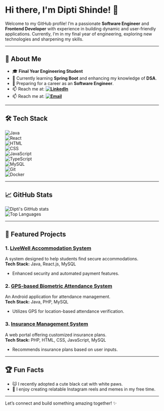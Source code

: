 # Hi there, I'm Dipti Shinde! 👋  

Welcome to my GitHub profile! I’m a passionate **Software Engineer** and **Frontend Developer** with experience in building dynamic and user-friendly applications. Currently, I’m in my final year of engineering, exploring new technologies and sharpening my skills.

---

## 🚀 About Me  
- 🎓 **Final Year Engineering Student**  
- 🌱 Currently learning **Spring Boot** and enhancing my knowledge of **DSA**.  
- 💼 Preparing for a career as an **Software Engineer**.  
- 📫 Reach me at: **[![LinkedIn](https://img.shields.io/badge/-LinkedIn-0077B5?logo=linkedin&logoColor=white)](https://www.linkedin.com/in/deeptii-14a10b25b/)**
- 📫 Reach me at: **[![Email](https://img.shields.io/badge/-Email-D14836?logo=gmail&logoColor=white)](mailto:deeptishinde08@gmail.com)**


---

## 🛠️ Tech Stack  
![Java](https://img.shields.io/badge/-Java-007396?logo=java&logoColor=white)  
![React](https://img.shields.io/badge/-React-61DAFB?logo=react&logoColor=white)  
![HTML](https://img.shields.io/badge/-HTML-E34F26?logo=html5&logoColor=white)  
![CSS](https://img.shields.io/badge/-CSS-1572B6?logo=css3&logoColor=white)  
![JavaScript](https://img.shields.io/badge/-JavaScript-F7DF1E?logo=javascript&logoColor=black)  
![TypeScript](https://img.shields.io/badge/-TypeScript-3178C6?logo=typescript&logoColor=white)  
![MySQL](https://img.shields.io/badge/-MySQL-4479A1?logo=mysql&logoColor=white)  
![Git](https://img.shields.io/badge/-Git-F05032?logo=git&logoColor=white)  
![Docker](https://img.shields.io/badge/-Docker-2496ED?logo=docker&logoColor=white)  

---

## 📈 GitHub Stats  
![Dipti's GitHub stats](https://github-readme-stats.vercel.app/api?username=deepsshinde&show_icons=true&theme=radical)  
![Top Languages](https://github-readme-stats.vercel.app/api/top-langs/?username=deepsshinde&layout=compact&theme=radical)  

---

## 🚀 Featured Projects  

### 1. [LiveWell Accommodation System](https://github.com/deepsshinde/LiveWell_FrontEnd)  
A system designed to help students find secure accommodations.  
**Tech Stack:** Java, React.js, MySQL  
- Enhanced security and automated payment features.  

### 2. [GPS-based Biometric Attendance System](https://github.com/yourrepo)  
An Android application for attendance management.  
**Tech Stack:** Java, PHP, MySQL  
- Utilizes GPS for location-based attendance verification.  

### 3. [Insurance Management System](https://github.com/yourrepo)  
A web portal offering customized insurance plans.  
**Tech Stack:** PHP, HTML, CSS, JavaScript, MySQL  
- Recommends insurance plans based on user inputs.  

---

## 🏆 Fun Facts  
- 🐱 I recently adopted a cute black cat with white paws.  
- 🌟 I enjoy creating relatable Instagram reels and memes in my free time.  

---

Let’s connect and build something amazing together! ✨
